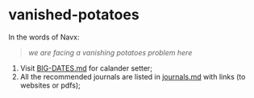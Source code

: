 # vanished-potatoes
In the words of Navx:
> *we are facing a vanishing potatoes problem here* 

1. Visit [BIG-DATES.md](BIG-DATES.md) for calander setter;
2. All the recommended journals are listed in [journals.md]() with links (to websites or pdfs);
